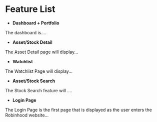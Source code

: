 # Feature List

* **Dashboard + Portfolio**

The dashboard is....

* **Asset/Stock Detail**

The Asset Detail page will display...

* **Watchlist**

The Watchlist Page will display...

* **Asset/Stock Search**

The Stock Search feature will ....

* **Login Page**

The Login Page is the first page that is displayed as the user enters the Robinhood website...
